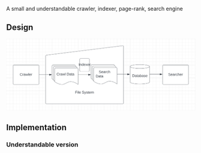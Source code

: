 A small and understandable crawler, indexer, page-rank, search engine

## Design
<p align="center">
  <img src="https://raw.githubusercontent.com/jacobr4d/tinysearchpython/master/docs/design.png">
</p>

## Implementation

### Understandable version